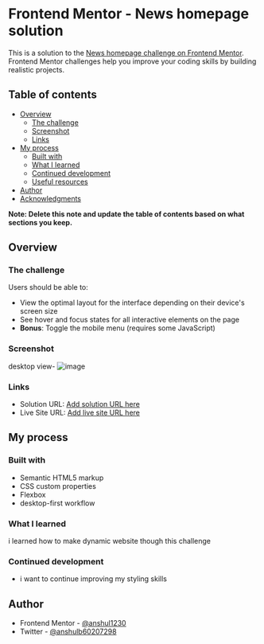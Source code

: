 # Frontend Mentor - News homepage solution

This is a solution to the [News homepage challenge on Frontend Mentor](https://www.frontendmentor.io/challenges/news-homepage-H6SWTa1MFl). Frontend Mentor challenges help you improve your coding skills by building realistic projects.

## Table of contents

- [Overview](#overview)
  - [The challenge](#the-challenge)
  - [Screenshot](#screenshot)
  - [Links](#links)
- [My process](#my-process)
  - [Built with](#built-with)
  - [What I learned](#what-i-learned)
  - [Continued development](#continued-development)
  - [Useful resources](#useful-resources)
- [Author](#author)
- [Acknowledgments](#acknowledgments)

**Note: Delete this note and update the table of contents based on what sections you keep.**

## Overview

### The challenge

Users should be able to:

- View the optimal layout for the interface depending on their device's screen size
- See hover and focus states for all interactive elements on the page
- **Bonus**: Toggle the mobile menu (requires some JavaScript)

### Screenshot

desktop view-
![image](https://github.com/anshul1230/news-page-design/assets/114673403/5a803375-b210-45ee-b7a1-2db5997638e7)


### Links

- Solution URL: [Add solution URL here](https://your-solution-url.com)
- Live Site URL: [Add live site URL here](https://your-live-site-url.com)

## My process

### Built with

- Semantic HTML5 markup
- CSS custom properties
- Flexbox
- desktop-first workflow

### What I learned

i learned how to make dynamic website though this challenge

### Continued development

- i want to continue improving my styling skills

## Author

- Frontend Mentor - [@anshul1230](https://www.frontendmentor.io/profile/anshul1230)
- Twitter - [@anshulb60207298](https://www.twitter.com/anshulb60207298)
